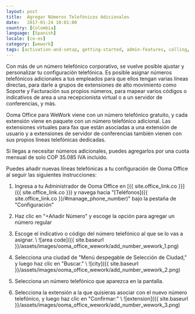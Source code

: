 ```yaml
---
layout: post
title:  Agregar Números Telefónicos Adicionales
date:   2017-01-24 10:01:00
country: [Colombia]
language: [Spanish]
locale: [co-es]
category: [wework]
tags: [activation-and-setup, getting-started, admin-features, calling, ooma-office-manager, add-ons, wework]
---
```


Con más de un número telefónico corporativo, se vuelve posible ajustar y personalizar tu configuración telefónica. Es posible asignar números telefónicos adicionales a tus empleados para que ellos tengan varias líneas directas, para darle a grupos de extensiones de alto movimiento como Soporte y Facturación sus propios números, para mapear varios códigos o indicativos de area a una recepcionista virtual o a un servidor de conferencias, y más.

Ooma Office para WeWork viene con un número telefónico gratuito, y cada extensión viene en paquete con un número telefónico adicional. Las extensiones virtuales para fax que están asociadas a una extensión de usuario y a extensiones de servidor de conferencias también vienen con sus propios lineas telefónicas dedicadas.

Si llegas a necesitar números adicionales, puedes agregarlos por una cuota mensual de solo COP 35.085 IVA incluido.

Puedes añadir nuevas líneas telefónicas a tu configuración de Ooma Office al seguir las siguientes instrucciones:

1. Ingresa a tu Administrador de Ooma Office en [{{ site.office_link.co }}]({{ site.office_link.co }}) y navega hacia "[Teléfonos]({{ site.office_link.co }}/#manage_phone_number)" bajo la pestaña de "Configuración"
2. Haz clic en "+Añadir Número" y escoge la opción para agregar un número regular
3. Escoge el indicativo o código del número telefónico al que se lo vas a asignar. \\
   ![area code]({{ site.baseurl }}/assets/images/ooma_office_wework/add_number_wework_1.png)

4. Selecciona una ciudad de "Menú despegable de Selección de Ciudad," y luego haz clic en "Buscar." \\
   ![city]({{ site.baseurl }}/assets/images/ooma_office_wework/add_number_wework_2.png)

5. Selecciona un número telefónico que aparezca en la pantalla.
6. Selecciona la extensión a la que quisieras asociar con el nuevo número telefónico, y luego haz clic en "Confirmar:" \\
   ![extension]({{ site.baseurl }}/assets/images/ooma_office_wework/add_number_wework_3.png)
